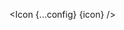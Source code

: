 <script lang="ts">
  import type { Component } from 'svelte';
  const config = {
    size: "40",
  };
  import { Icon } from 'svelte-flags';
  export let Icon: Component;
</script>

<Icon {...config} {icon} />